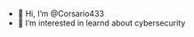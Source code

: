 - 👋 Hi, I’m @Corsario433
- 👀 I’m interested in learnd about cybersecurity 


<!---
Corsario433/Corsario433 is a ✨ special ✨ repository because its `README.md` (this file) appears on your GitHub profile.
You can click the Preview link to take a look at your changes.
--->
